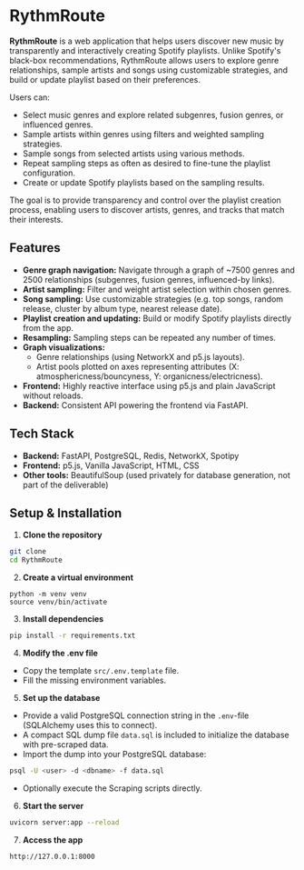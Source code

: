 # RythmRoute

**RythmRoute** is a web application that helps users discover new music by transparently and interactively creating Spotify playlists. Unlike Spotify's black-box recommendations, RythmRoute allows users to explore genre relationships, sample artists and songs using customizable strategies, and build or update playlist based on their preferences.

Users can:
- Select music genres and explore related subgenres, fusion genres, or influenced genres.
- Sample artists within genres using filters and weighted sampling strategies.
- Sample songs from selected artists using various methods.
- Repeat sampling steps as often as desired to fine-tune the playlist configuration.
- Create or update Spotify playlists based on the sampling results.

The goal is to provide transparency and control over the playlist creation process, enabling users to discover artists, genres, and tracks that match their interests.

## Features

- **Genre graph navigation:** Navigate through a graph of ~7500 genres and 2500 relationships (subgenres, fusion genres, influenced-by links).
- **Artist sampling:** Filter and weight artist selection within chosen genres.
- **Song sampling:** Use customizable strategies (e.g. top songs, random release, cluster by album type, nearest release date).
- **Playlist creation and updating:** Build or modify Spotify playlists directly from the app.
- **Resampling:** Sampling steps can be repeated any number of times.
- **Graph visualizations:** 
  - Genre relationships (using NetworkX and p5.js layouts).
  - Artist pools plotted on axes representing attributes (X: atmosphericness/bouncyness, Y: organicness/electricness).
- **Frontend:** Highly reactive interface using p5.js and plain JavaScript without reloads.
- **Backend:** Consistent API powering the frontend via FastAPI.

## Tech Stack

- **Backend:** FastAPI, PostgreSQL, Redis, NetworkX, Spotipy
- **Frontend:** p5.js, Vanilla JavaScript, HTML, CSS
- **Other tools:** BeautifulSoup (used privately for database generation, not part of the deliverable)

## Setup & Installation

1. **Clone the repository**
```bash
git clone 
cd RythmRoute
```

2. **Create a virtual environment**
```
python -m venv venv
source venv/bin/activate
```

3. **Install dependencies**
```bash
pip install -r requirements.txt
```

4. **Modify the .env file**
- Copy the template `src/.env.template` file.
- Fill the missing environment variables.

5. **Set up the database**
- Provide a valid PostgreSQL connection string in the `.env`-file (SQLAlchemy uses this to connect).
- A compact SQL dump file `data.sql` is included to initialize the database with pre-scraped data.
- Import the dump into your PostgreSQL database:
```bash
psql -U <user> -d <dbname> -f data.sql
```
- Optionally execute the Scraping scripts directly.

6. **Start the server**
```bash
uvicorn server:app --reload
```

7. **Access the app**
```url
http://127.0.0.1:8000
```



